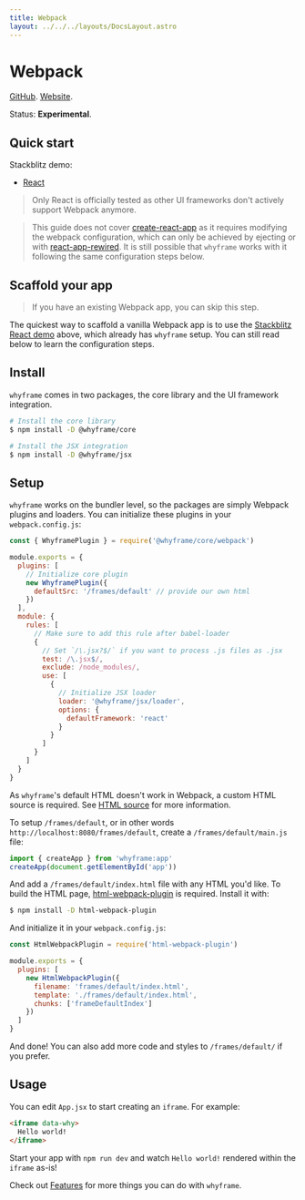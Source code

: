 ```yaml
---
title: Webpack
layout: ../../../layouts/DocsLayout.astro
---
```


# Webpack

[GitHub](https://github.com/webpack/webpack). [Website](https://webpack.js.org).

Status: **Experimental**.

## Quick start

Stackblitz demo:

- [React](https://stackblitz.com/fork/github/bluwy/whyframe/tree/master/playground/webpack-react)

> Only React is officially tested as other UI frameworks don't actively support Webpack anymore.

> This guide does not cover [create-react-app](https://create-react-app.dev) as it requires modifying the webpack configuration, which can only be achieved by ejecting or with [react-app-rewired](https://github.com/timarney/react-app-rewired). It is still possible that `whyframe` works with it following the same configuration steps below.

## Scaffold your app

> If you have an existing Webpack app, you can skip this step.

The quickest way to scaffold a vanilla Webpack app is to use the [Stackblitz React demo](https://stackblitz.com/fork/github/bluwy/whyframe/tree/master/playground/webpack-react) above, which already has `whyframe` setup. You can still read below to learn the configuration steps.

## Install

`whyframe` comes in two packages, the core library and the UI framework integration.

```bash
# Install the core library
$ npm install -D @whyframe/core

# Install the JSX integration
$ npm install -D @whyframe/jsx
```

## Setup

`whyframe` works on the bundler level, so the packages are simply Webpack plugins and loaders. You can initialize these plugins in your `webpack.config.js`:

```js
const { WhyframePlugin } = require('@whyframe/core/webpack')

module.exports = {
  plugins: [
    // Initialize core plugin
    new WhyframePlugin({
      defaultSrc: '/frames/default' // provide our own html
    })
  ],
  module: {
    rules: [
      // Make sure to add this rule after babel-loader
      {
        // Set `/\.jsx?$/` if you want to process .js files as .jsx
        test: /\.jsx$/,
        exclude: /node_modules/,
        use: [
          {
            // Initialize JSX loader
            loader: '@whyframe/jsx/loader',
            options: {
              defaultFramework: 'react'
            }
          }
        ]
      }
    ]
  }
}
```

As `whyframe`'s default HTML doesn't work in Webpack, a custom HTML source is required. See [HTML source](/docs/features#html-source) for more information.

To setup `/frames/default`, or in other words `http://localhost:8080/frames/default`, create a `/frames/default/main.js` file:

```js
import { createApp } from 'whyframe:app'
createApp(document.getElementById('app'))
```

And add a `/frames/default/index.html` file with any HTML you'd like. To build the HTML page, [html-webpack-plugin](https://github.com/jantimon/html-webpack-plugin) is required. Install it with:

```bash
$ npm install -D html-webpack-plugin
```

And initialize it in your `webpack.config.js`:

```js
const HtmlWebpackPlugin = require('html-webpack-plugin')

module.exports = {
  plugins: [
    new HtmlWebpackPlugin({
      filename: 'frames/default/index.html',
      template: './frames/default/index.html',
      chunks: ['frameDefaultIndex']
    })
  ]
}
```

And done! You can also add more code and styles to `/frames/default/` if you prefer.

## Usage

You can edit `App.jsx` to start creating an `iframe`. For example:

<!-- prettier-ignore -->
```html
<iframe data-why>
  Hello world!
</iframe>
```

Start your app with `npm run dev` and watch `Hello world!` rendered within the `iframe` as-is!

Check out [Features](/docs/features) for more things you can do with `whyframe`.
